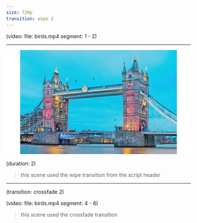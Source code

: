 ```yaml
---
size: 720p
transition: wipe 2
---
```


<!-- you can set transitions globally in the header -->

(video:
  file: birds.mp4
  segment: 1 - 2)

---

![](london.jpg)

(duration: 2)

> this scene used the wipe transition from the script header

---

<!-- or you can set transitions for a specific scene -->

(transition: crossfade 2)

(video:
  file: birds.mp4
  segment: 4 - 6)

> this scene used the crossfade transition
